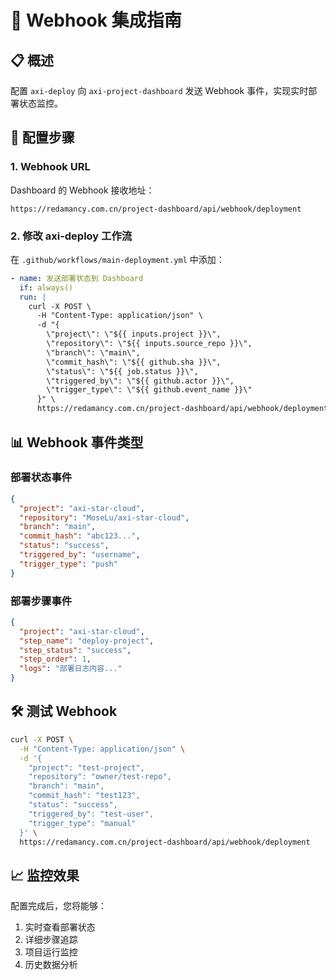 # 🔗 Webhook 集成指南

## 📋 概述

配置 `axi-deploy` 向 `axi-project-dashboard` 发送 Webhook 事件，实现实时部署状态监控。

## 🔧 配置步骤

### 1. Webhook URL

Dashboard 的 Webhook 接收地址：
```
https://redamancy.com.cn/project-dashboard/api/webhook/deployment
```

### 2. 修改 axi-deploy 工作流

在 `.github/workflows/main-deployment.yml` 中添加：

```yaml
- name: 发送部署状态到 Dashboard
  if: always()
  run: |
    curl -X POST \
      -H "Content-Type: application/json" \
      -d "{
        \"project\": \"${{ inputs.project }}\",
        \"repository\": \"${{ inputs.source_repo }}\",
        \"branch\": \"main\",
        \"commit_hash\": \"${{ github.sha }}\",
        \"status\": \"${{ job.status }}\",
        \"triggered_by\": \"${{ github.actor }}\",
        \"trigger_type\": \"${{ github.event_name }}\"
      }" \
      https://redamancy.com.cn/project-dashboard/api/webhook/deployment
```

## 📊 Webhook 事件类型

### 部署状态事件
```json
{
  "project": "axi-star-cloud",
  "repository": "MoseLu/axi-star-cloud",
  "branch": "main",
  "commit_hash": "abc123...",
  "status": "success",
  "triggered_by": "username",
  "trigger_type": "push"
}
```

### 部署步骤事件
```json
{
  "project": "axi-star-cloud",
  "step_name": "deploy-project",
  "step_status": "success",
  "step_order": 1,
  "logs": "部署日志内容..."
}
```

## 🛠️ 测试 Webhook

```bash
curl -X POST \
  -H "Content-Type: application/json" \
  -d '{
    "project": "test-project",
    "repository": "owner/test-repo",
    "branch": "main",
    "commit_hash": "test123",
    "status": "success",
    "triggered_by": "test-user",
    "trigger_type": "manual"
  }' \
  https://redamancy.com.cn/project-dashboard/api/webhook/deployment
```

## 📈 监控效果

配置完成后，您将能够：
1. 实时查看部署状态
2. 详细步骤追踪
3. 项目运行监控
4. 历史数据分析
